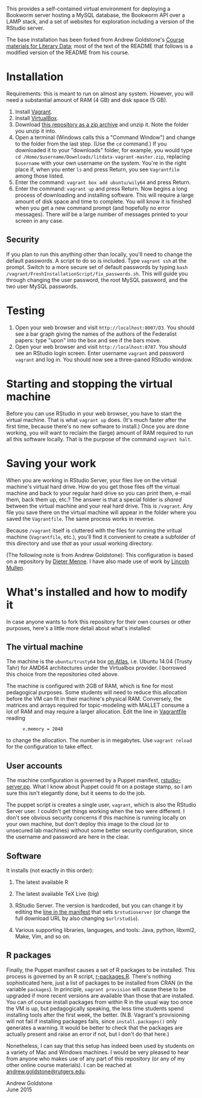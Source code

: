 

This provides a self-contained virtual environment for deploying a Bookworm server hosting a MySQL database, the Bookworm API over a LAMP stack, and a set of websites for exploration
including a version of the RStudio server.

The base installation has been forked from Andrew Goldstone's [Course materials for Literary Data](https://github.com/agoldst/litdata-vagrant); most of the text of the README that follows is a modified version of the README from his course.



# Installation

Requirements: this is meant to run on almost any system. However, you will need a substantial amount of RAM (4 GB) and disk space (5 GB).

1. Install [Vagrant](https://www.vagrantup.com/downloads).
2. Install [VirtualBox](https://www.virtualbox.org/wiki/Downloads).
3. Download [this repository as a zip archive](https://github.com/bmschmidt/medicalHeritageVM/archive/master.zip) and unzip it. Note the folder you unzip it into.
4. Open a terminal (Windows calls this a "Command Window") and change to the folder from the last step. (Use the `cd` command.) If you downloaded it to your "downloads" folder, for example, you would type `cd /Home/$username/Downloads/litdata-vagrant-master.zip`, replacing `$username` with your own username on the system. You're in the right place if, when you enter `ls` and press Return, you see `Vagrantfile` among those listed.
5. Enter the command: `vagrant box add ubuntu/wily64` and press Return. 
6. Enter the command: `vagrant up` and press Return. Now begins a long process of downloading and installing software. This will require a large amount of disk space and time to complete. You will know it is finished when you get a new command prompt (and hopefully no error messages). There *will* be a large number of messages printed to your screen in any case.

## Security

If you plan to run this anything other than locally, you'll need to change the default passwords. A script to do so is included. Type `vagrant ssh` at the prompt. Switch to a more secure set of default passwords by typing `bash /vagrant/FreshInstallationScript/fix_passwords.sh`. This will guide you through changing the user password, the root MySQL password, and the two user MySQL passwords.

# Testing

1. Open your web browser and visit `http://localhost:8007/D3`. You should see a bar graph giving the names of the authors of the Federalist papers: type "upon" into the box and see if the bars move.
1. Open your web browser and visit `http://localhost:8787`. You should see an RStudio login screen. Enter username `vagrant` and password `vagrant` and log in. You should now see a three-paned RStudio window.


# Starting and stopping the virtual machine

Before you can use RStudio in your web browser, you have to start the virtual machine. That is what `vagrant up` does. (It's much faster after the first time, because there's no new software to install.) Once you are done working, you will want to reclaim the (large) amount of RAM required to run all this software locally. That is the purpose of the command `vagrant halt`.

# Saving your work

When you are working in RStudio Server, your files live on the virtual machine's virtual hard drive. How do you get those files off the virtual machine and back to your regular hard drive so you can print them, e-mail them, back them up, etc.? The answer is that a special folder is *shared* between the virtual machine and your real hard drive. This is `/vagrant`. Any file you save there on the virtual machine will appear in the folder where you saved the `Vagrantfile`. The same process works in reverse.

Because `/vagrant` itself is cluttered with the files for running the vritual machine (`Vagrantfile`, etc.), you'll find it convenient to create a subfolder of this directory and use *that* as your usual working directory.

(The following note is from Andrew Goldstone): This configuration is based on a repository by [Dieter Menne](https://bitbucket.org/dmenne/rstudio-shiny-server-on-ubuntu). I have also made use of work by [Lincoln Mullen](https://github.com/lmullen/vagrant-r-dev/).

# What's installed and how to modify it

In case anyone wants to fork this repository for their own courses or other purposes, here's a little more detail about what's installed:

## The virtual machine

The machine is the `ubuntu/trusty64` box [on Atlas](https://atlas.hashicorp.com/ubuntu/boxes/trusty64), i.e. Ubuntu 14.04 (Trusty Tahr) for AMD64 architectures under the Virtualbox provider. I borrowed this choice from the repositories cited above. 

The machine is configured with 2GB of RAM, which is fine for most pedagogical purposes. Some students will need to reduce this allocation before the VM can fit in their machine's physical RAM. Conversely, the matrices and arrays required for topic-modeling with MALLET consume a lot of RAM and may require a larger allocation. Edit the line in [Vagrantfile](Vagrantfile#L11) reading

````
      v.memory = 2048
````

to change the allocation. The number is in megabytes. Use `vagrant reload` for the configuration to take effect.

## User accounts

The machine configuration is governed by a Puppet manifest, [rstudio-server.pp](puppet/manifests/rstudio-server.pp). What I know about Puppet could fit on a postage stamp, so I am sure this isn't elegantly done, but it seems to do the job.

The puppet script is creates a single user, `vagrant`, which is also the RStudio Server user. I couldn't get things working when the two were different. I don't see obvious security concerns if this machine is running locally on your own machine, but don't deploy this image to the cloud (or to unsecured lab machines) without some better security configuration, since the username and password are here in the clear. 

## Software

 It installs (not exactly in this order):

1. The latest available R

2. The latest available TeX Live (big)

3. RStudio Server. The version is hardcoded, but you can change it by editing the [line in the manifest](puppet/manifests/rstudio-server.pp#L3) that sets `$rstudioserver` (or change the full download URL by also changing `$urlrstudio`).

4. Various supporting libraries, languages, and tools: Java, python, libxml2, Make, Vim, and so on.


## R packages

Finally, the Puppet manifest causes a set of R packages to be installed. This process is governed by an R script, [r-packages.R](r-packages.R). There's nothing sophisticated here, just a list of packages to be installed from CRAN (in the variable `packages`). In principle, `vagrant provision` will cause these to be upgraded if more recent versions are available than those that are installed. You can of course install packages from within R in the usual way too once the VM is up, but pedagogically speaking, the less time students spend installing tools after the first week, the better. (N.B. Vagrant's provisioning will not fail if installing packages fails, since `install.packages()` only generates a warning. It would be better to check that the packages are actually present and raise an error if not, but I don't do that here.)

Nonetheless, I can say that this setup has indeed been used by students on a variety of Mac and Windows machines. I would be very pleased to hear from anyone who makes use of any part of this repository (or any of my other online course materials). I can be reached at <andrew.goldstone@rutgers.edu>.

Andrew Goldstone  
June 2015
